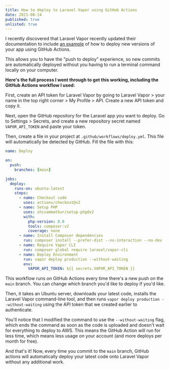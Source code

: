 ```yaml
---
title: How to deploy to Laravel Vapor using GitHub Actions
date: 2021-08-14
published: true
unlisted: true
---
```


I recently discovered that Laravel Vapor recently updated their documentation to include [an example](https://docs.vapor.build/1.0/projects/deployments.html#deploying-from-ci) of how to deploy new versions of your app using GitHub Actions.

This allows you to have the "push to deploy" experience, so new commits are automatically deployed without you having to run a terminal command locally on your computer.

**Here's the full process I went through to get this working, including the GitHub Actions workflow I used:**

First, create an API token for Laravel Vapor by going to Laravel Vapor > your name in the top right corner > My Profile > API. Create a new API token and copy it.

Next, open the GitHub repository for the Laravel app you want to deploy. Go to Settings > Secrets, and create a new repository secret named `VAPOR_API_TOKEN` and paste your token.

Then, create a file in your project at `.github/workflows/deploy.yml`. This file will automatically be detected by GitHub. Fill the file with this:

```yaml
name: Deploy

on:
  push:
    branches: [main]

jobs:
  deploy:
    runs-on: ubuntu-latest
    steps:
      - name: Checkout code
        uses: actions/checkout@v2
      - name: Setup PHP
        uses: shivammathur/setup-php@v2
        with:
          php-version: 8.0
          tools: composer:v2
          coverage: none
      - name: Install Composer dependencies
        run: composer install --prefer-dist --no-interaction --no-dev
      - name: Require Vapor CLI
        run: composer global require laravel/vapor-cli
      - name: Deploy Environment
        run: vapor deploy production --without-waiting
        env:
          VAPOR_API_TOKEN: ${{ secrets.VAPOR_API_TOKEN }}
```

This workflow runs on GitHub Actions every time there's a new push on the `main` branch. You can change which branch you'd like to deploy if you'd like.

Then, it takes an Ubuntu server, downloads your latest code, installs the Laravel Vapor command-line tool, and then runs `vapor deploy production --without-waiting` using the API token that we created earlier to authenticate.

You'll notice that I modified the command to use the `--without-waiting` flag, which ends the command as soon as the code is uploaded and doesn't wait for everything to deploy to AWS. This means the GitHub Action will run for less time, which means less usage on your account (and more deploys per month for free).

And that's it! Now, every time you commit to the `main` branch, GitHub actions will automatically deploy your latest code onto Laravel Vapor without any additional work.
